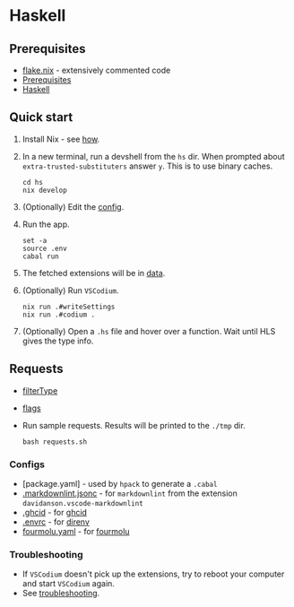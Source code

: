 # Haskell

## Prerequisites

- [flake.nix](./flake.nix) - extensively commented code
- [Prerequisites](https://github.com/deemp/flakes#prerequisites)
- [Haskell](https://github.com/deemp/flakes/blob/main/README/Haskell.md)

## Quick start

1. Install Nix - see [how](https://github.com/deemp/flakes/blob/main/README/InstallNix.md).

1. In a new terminal, run a devshell from the `hs` dir. When prompted about `extra-trusted-substituters` answer `y`. This is to use binary caches.

    ```console
    cd hs
    nix develop
    ```

1. (Optionally) Edit the [config](./config.yaml).

1. Run the app.

    ```console
    set -a
    source .env
    cabal run
    ```

1. The fetched extensions will be in [data](./data).

1. (Optionally) Run `VSCodium`.

    ```console
    nix run .#writeSettings
    nix run .#codium .
    ```

1. (Optionally) Open a `.hs` file and hover over a function. Wait until HLS gives the type info.

## Requests

- [filterType](https://github.com/microsoft/vscode/blob/6aca75d9d09f7d9d32c18e58c836067f2d420495/src/vs/platform/extensionManagement/common/extensionGalleryService.ts#L185)

- [flags](https://github.com/microsoft/vscode/blob/6aca75d9d09f7d9d32c18e58c836067f2d420495/src/vs/platform/extensionManagement/common/extensionGalleryService.ts#L101)

- Run sample requests. Results will be printed to the `./tmp` dir.
  
  ```console
  bash requests.sh
  ```

### Configs

- [package.yaml] - used by `hpack` to generate a `.cabal`
- [.markdownlint.jsonc](./.markdownlint.jsonc) - for `markdownlint` from the extension `davidanson.vscode-markdownlint`
- [.ghcid](./.ghcid) - for [ghcid](https://github.com/ndmitchell/ghcid)
- [.envrc](./.envrc) - for [direnv](https://github.com/direnv/direnv)
- [fourmolu.yaml](./fourmolu.yaml) - for [fourmolu](https://github.com/fourmolu/fourmolu#configuration)

### Troubleshooting

- If `VSCodium` doesn't pick up the extensions, try to reboot your computer and start `VSCodium` again.
- See [troubleshooting](https://github.com/deemp/flakes/blob/main/README/Troubleshooting.md).
